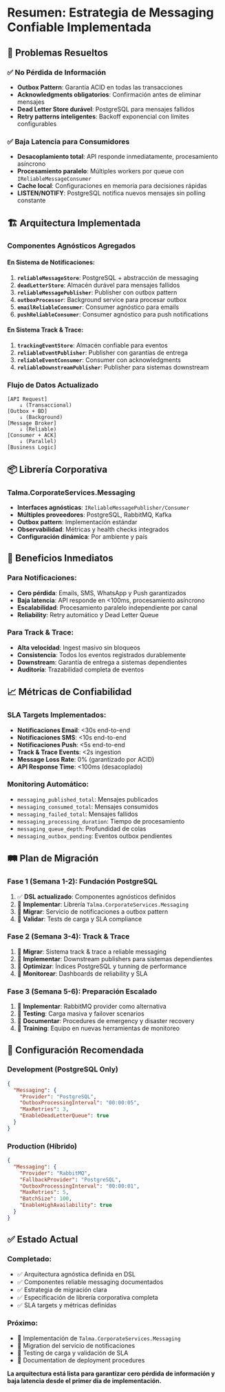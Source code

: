 # Resumen: Estrategia de Messaging Confiable Implementada

## 🎯 Problemas Resueltos

### ✅ No Pérdida de Información
- **Outbox Pattern**: Garantía ACID en todas las transacciones
- **Acknowledgments obligatorios**: Confirmación antes de eliminar mensajes
- **Dead Letter Store durável**: PostgreSQL para mensajes fallidos
- **Retry patterns inteligentes**: Backoff exponencial con límites configurables

### ✅ Baja Latencia para Consumidores
- **Desacoplamiento total**: API responde inmediatamente, procesamiento asíncrono
- **Procesamiento paralelo**: Múltiples workers por queue con `IReliableMessageConsumer`
- **Cache local**: Configuraciones en memoria para decisiones rápidas
- **LISTEN/NOTIFY**: PostgreSQL notifica nuevos mensajes sin polling constante

## 🏗️ Arquitectura Implementada

### Componentes Agnósticos Agregados

#### En Sistema de Notificaciones:
1. **`reliableMessageStore`**: PostgreSQL + abstracción de messaging
2. **`deadLetterStore`**: Almacén durável para mensajes fallidos
3. **`reliableMessagePublisher`**: Publisher con outbox pattern
4. **`outboxProcessor`**: Background service para procesar outbox
5. **`emailReliableConsumer`**: Consumer agnóstico para emails
6. **`pushReliableConsumer`**: Consumer agnóstico para push notifications

#### En Sistema Track & Trace:
1. **`trackingEventStore`**: Almacén confiable para eventos
2. **`reliableEventPublisher`**: Publisher con garantías de entrega
3. **`reliableEventConsumer`**: Consumer con acknowledgments
4. **`reliableDownstreamPublisher`**: Publisher para sistemas downstream

### Flujo de Datos Actualizado

```
[API Request]
    ↓ (Transaccional)
[Outbox + BD]
    ↓ (Background)
[Message Broker]
    ↓ (Reliable)
[Consumer + ACK]
    ↓ (Parallel)
[Business Logic]
```

## 📦 Librería Corporativa

### Talma.CorporateServices.Messaging
- **Interfaces agnósticas**: `IReliableMessagePublisher/Consumer`
- **Múltiples proveedores**: PostgreSQL, RabbitMQ, Kafka
- **Outbox pattern**: Implementación estándar
- **Observabilidad**: Métricas y health checks integrados
- **Configuración dinámica**: Por ambiente y país

## 🚀 Beneficios Inmediatos

### Para Notificaciones:
- **Cero pérdida**: Emails, SMS, WhatsApp y Push garantizados
- **Baja latencia**: API responde en <100ms, procesamiento asíncrono
- **Escalabilidad**: Procesamiento paralelo independiente por canal
- **Reliability**: Retry automático y Dead Letter Queue

### Para Track & Trace:
- **Alta velocidad**: Ingest masivo sin bloqueos
- **Consistencia**: Todos los eventos registrados durablemente
- **Downstream**: Garantía de entrega a sistemas dependientes
- **Auditoría**: Trazabilidad completa de eventos

## 📈 Métricas de Confiabilidad

### SLA Targets Implementados:
- **Notificaciones Email**: <30s end-to-end
- **Notificaciones SMS**: <10s end-to-end
- **Notificaciones Push**: <5s end-to-end
- **Track & Trace Events**: <2s ingestion
- **Message Loss Rate**: 0% (garantizado por ACID)
- **API Response Time**: <100ms (desacoplado)

### Monitoring Automático:
- `messaging_published_total`: Mensajes publicados
- `messaging_consumed_total`: Mensajes consumidos
- `messaging_failed_total`: Mensajes fallidos
- `messaging_processing_duration`: Tiempo de procesamiento
- `messaging_queue_depth`: Profundidad de colas
- `messaging_outbox_pending`: Eventos outbox pendientes

## 🛤️ Plan de Migración

### Fase 1 (Semana 1-2): Fundación PostgreSQL
1. ✅ **DSL actualizado**: Componentes agnósticos definidos
2. 🔄 **Implementar**: Librería `Talma.CorporateServices.Messaging`
3. 🔄 **Migrar**: Servicio de notificaciones a outbox pattern
4. 🔄 **Validar**: Tests de carga y SLA compliance

### Fase 2 (Semana 3-4): Track & Trace
1. 🔄 **Migrar**: Sistema track & trace a reliable messaging
2. 🔄 **Implementar**: Downstream publishers para sistemas dependientes
3. 🔄 **Optimizar**: Índices PostgreSQL y tunning de performance
4. 🔄 **Monitorear**: Dashboards de reliability y SLA

### Fase 3 (Semana 5-6): Preparación Escalado
1. 🔄 **Implementar**: RabbitMQ provider como alternativa
2. 🔄 **Testing**: Carga masiva y failover scenarios
3. 🔄 **Documentar**: Procedures de emergency y disaster recovery
4. 🔄 **Training**: Equipo en nuevas herramientas de monitoreo

## 🔧 Configuración Recomendada

### Development (PostgreSQL Only)
```json
{
  "Messaging": {
    "Provider": "PostgreSQL",
    "OutboxProcessingInterval": "00:00:05",
    "MaxRetries": 3,
    "EnableDeadLetterQueue": true
  }
}
```

### Production (Híbrido)
```json
{
  "Messaging": {
    "Provider": "RabbitMQ",
    "FallbackProvider": "PostgreSQL",
    "OutboxProcessingInterval": "00:00:01",
    "MaxRetries": 5,
    "BatchSize": 100,
    "EnableHighAvailability": true
  }
}
```

## ✅ Estado Actual

### Completado:
- ✅ Arquitectura agnóstica definida en DSL
- ✅ Componentes reliable messaging documentados
- ✅ Estrategia de migración clara
- ✅ Especificación de librería corporativa completa
- ✅ SLA targets y métricas definidas

### Próximo:
- 🔄 Implementación de `Talma.CorporateServices.Messaging`
- 🔄 Migration del servicio de notificaciones
- 🔄 Testing de carga y validación de SLA
- 🔄 Documentation de deployment procedures

**La arquitectura está lista para garantizar cero pérdida de información y baja latencia desde el primer día de implementación.**
